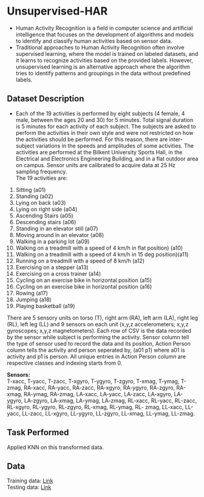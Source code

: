 # Unsupervised-HAR
* Human Activity Recognition is a field in computer science and artificial intelligence that focuses on the development of algorithms and models to identify and classify human activities based on sensor data.  
* Traditional approaches to Human Activity Recognition often involve supervised learning, where the model is trained on labeled datasets, and it learns to recognize activities based on the provided labels. However, unsupervised learning is an alternative approach where the algorithm tries to identify patterns and groupings in the data without predefined labels.

## Dataset Description
* Each of the 19 activities is performed by eight subjects (4 female, 4 male, between the ages 20 and 30) for 5 minutes. Total signal duration is 5 minutes for each activity of each subject. The subjects are asked to perform the activities in their own style and were not restricted on how the activities should be performed. For this reason, there are inter-subject variations in the speeds and amplitudes of some activities. The activities are performed at the Bilkent University Sports Hall, in the Electrical and Electronics Engineering Building, and in a flat outdoor area on campus. Sensor units are calibrated to acquire data at 25 Hz sampling frequency.  
The 19 activities are:  
1. Sitting (a01)
2. Standing (a02)
3. Lying on back (a03)
4. Lying on right side (a04)
5. Ascending Stairs (a05)
6. Descending stairs (a06)
7. Standing in an elevator still (a07)
8. Moving around in an elevator (a08)
9. Walking in a parking lot (a09)
10. Walking on a treadmill with a speed of 4 km/h in flat position) (a10)
11. Walking on a treadmill with a speed of 4 km/h in 15 deg position)(a11)
12. Running on a treadmill with a speed of 8 km/h (a12)
13. Exercising on a stepper (a13)
14. Exercising on a cross trainer (a14)
15. Cycling on an exercise bike in horizontal position (a15)
16. Cycling on an exercise bike in horizontal position (a16)
17. Rowing (a17)
18. Jumping (a18)
19. Playing basketball (a19)  
   
There are 5 sensory units on torso (T), right arm (RA), left arm (LA), right leg (RL), left leg (LL) and 9 sensors on each unit (x,y,z accelerometers; x,y,z gyroscopes; x,y,z magnetometers). Each row of CSV is the data recorded by the sensor while subject is performing the activity. Sensor column tell the type of sensor used to record the data and its position, Action Person column tells the activity and person seperated by, (a01 p1) where a01 is activity and p1 is person. All unique entries in Action Person column are respective classes and indexing starts from 0.  

**Sensors:**  
T-xacc, T-yacc, T-zacc, T-xgyro, T-ygyro, T-zgyro, T-xmag, T-ymag, T-zmag, RA-xacc, RA-yacc, RA-zacc, RA-xgyro, RA-ygyro, RA-zgyro, RA-xmag, RA-ymag, RA-zmag, LA-xacc, LA-yacc, LA-zacc, LA-xgyro, LA-ygyro, LA-zgyro, LA-xmag, LA-ymag, LA-zmag, RL-xacc, RL-yacc, RL-zacc, RL-xgyro, RL-ygyro, RL-zgyro, RL-xmag, RL-ymag, RL- zmag, LL-xacc, LL-yacc, LL-zacc, LL-xgyro, LL-ygyro, LL-zgyro, LL-xmag, LL-ymag, LL-zmag.

## Task Performed

Applied KNN on this transformed data.

## Data

Training data: [Link](https://drive.google.com/file/d/1lVcrsBuozkQnYOTnXKIERJMbQqz-xHSc/view)  
Testing data: [Link](https://drive.google.com/file/d/1rfs_g5WZjh9HTU5SJse7k5v-1IAszFiF/view)  
